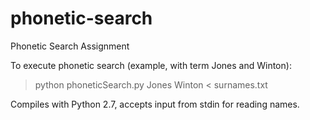 phonetic-search
===============

Phonetic Search Assignment

To execute phonetic search (example, with term Jones and Winton):

> python phoneticSearch.py Jones Winton < surnames.txt

Compiles with Python 2.7, accepts input from stdin for reading names.
